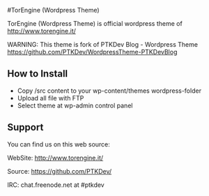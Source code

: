#TorEngine (Wordpress Theme)

TorEngine (Wordpress Theme) is official wordpress theme of http://www.torengine.it/

WARNING: This theme is fork of PTKDev Blog - Wordpress Theme https://github.com/PTKDev/WordpressTheme-PTKDevBlog

## How to Install

- Copy /src content to your wp-content/themes wordpress-folder
- Upload all file with FTP
- Select theme at wp-admin control panel


## Support

You can find us on this web source:

WebSite: http://www.torengine.it/

Source: https://github.com/PTKDev/

IRC: chat.freenode.net at #ptkdev
